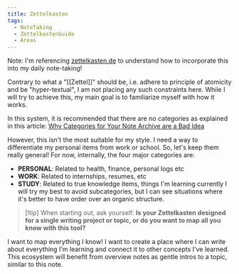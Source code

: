 ```yaml
---
title: Zettelkasten
tags:
  - NoteTaking
  - ZettelkastenGuide
  - Areas
---
```

Note: I'm referencing [zettelkasten.de](https://zettelkasten.de/posts/overview/#the-introduction-to-the-zettelkasten-method) to understand how to incorporate this into my daily note-taking!

Contrary to what a "[[Zettel]]" should be, i.e. adhere to principle of atomicity and be "hyper-textual", I am not placing any such constraints here. While I will try to achieve this, my main goal is to familiarize myself with how it works. 

In this system, it is recommended that there are no categories as explained in this article: [Why Categories for Your Note Archive are a Bad Idea](https://zettelkasten.de/posts/no-categories/)

However, this isn't the most suitable for my style. I need a way to differentiate my personal items from work or school. So, let's keep them really general! For now, internally, the four major categories are:
- **PERSONAL**: Related to health, finance, personal logs etc
- **WORK**: Related to internships, resumes, etc
- **STUDY**: Related to true knowledge items, things I'm learning currently
I will try my best to avoid subcategories, but I can see situations where it's better to have order over an organic structure.

> [!tip] When starting out, ask yourself:
>  **Is your Zettelkasten designed for a single writing project or topic, or do you want to map all you know with this tool?**

I want to map everything I know! I want to create a place where I can write about everything I'm learning and connect it to other concepts I've learned. This ecosystem will benefit from overview notes as gentle intros to a topic, similar to this note.
